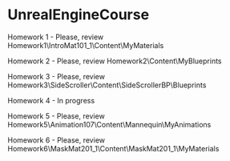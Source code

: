 # UnrealEngineCourse

Homework 1 - Please, review Homework1\IntroMat101_1\Content\MyMaterials

Homework 2 - Please, review Homework2\Content\MyBlueprints

Homework 3 - Please, review Homework3\SideScroller\Content\SideScrollerBP\Blueprints

Homework 4 - In progress

Homework 5 - Please, review Homework5\Animation107\Content\Mannequin\MyAnimations

Homework 6 - Please, review Homework6\MaskMat201_1\Content\MaskMat201_1\MyMaterials